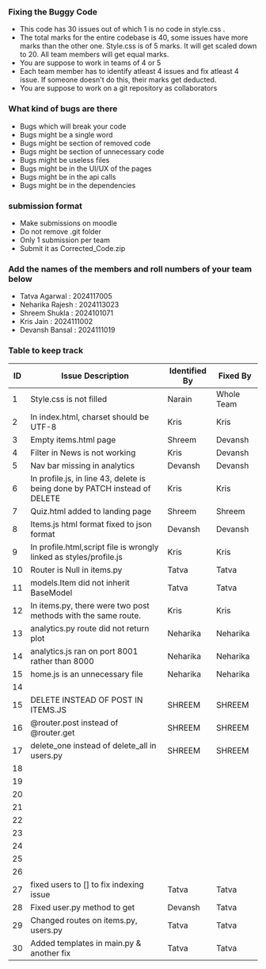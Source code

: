 ### Fixing the Buggy Code

- This code has 30 issues out of which 1 is no code in style.css . 
- The total marks for the entire codebase is 40, some issues have more marks than the other one. Style.css is of 5 marks. It will get scaled down to 20. All team members will get equal marks.
- You are suppose to work in teams of 4 or 5
- Each team member has to identify atleast 4 issues and fix atleast 4 issue. If someone doesn't do this, their marks get deducted.
- You are suppose to work on a git repository as collaborators

### What kind of bugs are there

- Bugs which will break your code
- Bugs might be a single word
- Bugs might be section of removed code
- Bugs might be section of unnecessary code
- Bugs might be useless files
- Bugs might be in the UI/UX of the pages
- Bugs might be in the api calls
- Bugs might be in the dependencies  

### submission format

- Make submissions on moodle
- Do not remove .git folder 
- Only 1 submission per team
- Submit it as Corrected_Code.zip

### Add the names of the members and roll numbers of your team below

- Tatva Agarwal : 2024117005
- Neharika Rajesh : 2024113023
- Shreem Shukla : 2024101071
- Kris Jain : 2024111002
- Devansh Bansal : 2024111019

### Table to keep track

| ID  | Issue Description                        | Identified By | Fixed By     |
|-----|------------------------------------------|---------------|--------------|
| 1   | Style.css is not filled                  |        Narain |  Whole Team  |
| 2   | In index.html, charset should be UTF-8   |          Kris |         Kris |
| 3   |          Empty items.html page           |       Shreem  | Devansh        |
| 4   | Filter in News is not working            |          Kris |  Devansh            |
| 5   | Nav bar missing in analytics             | Devansh       | Devansh      |
| 6   | In profile.js, in line 43, delete is being done by PATCH instead of DELETE|               Kris |              Kris |
| 7   |      Quiz.html added to landing page                                 |     Shreem          |           Shreem   |
| 8   |  Items.js html format fixed to json format                                        | Devansh              |Devansh              |
| 9   |  In profile.html,script file is wrongly linked as styles/profile.js                                         |              Kris |             Kris |
| 10  |    Router is Null in items.py                                      |      Tatva          |      Tatva        |
| 11  |    models.Item did not inherit BaseModel                                      |      Tatva         |     Tatva         |
| 12  | In items.py, there were two post methods with the same route.                                         |               Kris |              Kris |
| 13  |    analytics.py route did  not return plot |    Neharika   |   Neharika   |
| 14  |    analytics.js ran on port 8001 rather than 8000   |   Neharika     |Neharika       |
| 15  |     home.js is an unnecessary file                              |    Neharika  |    Neharika  |
| 14  |                                          |               |              |
| 15  |    DELETE INSTEAD OF POST IN ITEMS.JS                             |  SHREEM             | SHREEM             |
| 16  |        @router.post instead of @router.get                                  | SHREEM              |  SHREEM            |
| 17  |        delete_one instead of delete_all in users.py                             |    SHREEM           |  SHREEM            |
| 18  |                                          |               |              |
| 19  |                                          |               |              |
| 20  |                                          |               |              |
| 21  |                                          |               |              |
| 22  |                                          |               |              |
| 23  |                                          |               |              |
| 24  |                                          |               |              |
| 25  |                                          |               |              |
| 26  |                                          |               |              |
| 27  |    fixed users to [] to fix indexing issue                                   |     Tatva          |     Tatva         |
| 28  |      Fixed user.py method to get                                    |   Devansh            |    Tatva             |
| 29  |       Changed routes on items.py, users.py                                   |      Tatva         |      Tatva        |
| 30  |       Added templates in main.py  & another fix                                |          Tatva     |         Tatva     |
